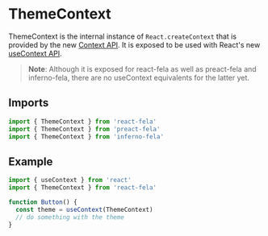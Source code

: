 # ThemeContext

ThemeContext is the internal instance of `React.createContext` that is provided by the new [Context API](https://facebook.github.io/react/docs/context.html). It is exposed to be used with React's new [useContext API](https://reactjs.org/docs/hooks-reference.html#usecontext).

> **Note**: Although it is exposed for react-fela as well as preact-fela and inferno-fela, there are no useContext equivalents for the latter yet.

## Imports
```javascript
import { ThemeContext } from 'react-fela'
import { ThemeContext } from 'preact-fela'
import { ThemeContext } from 'inferno-fela'
```

## Example
```javascript
import { useContext } from 'react'
import { ThemeContext } from 'react-fela'

function Button() {
  const theme = useContext(ThemeContext)
  // do something with the theme
}
```